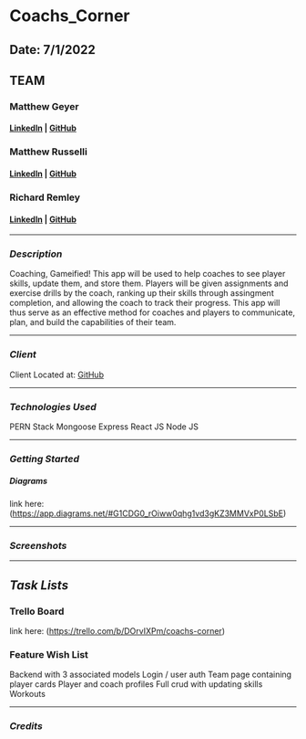 # Coachs_Corner

## Date: 7/1/2022

## TEAM
### Matthew Geyer
#### [LinkedIn](https://www.linkedin.com/in/matthew-geyer-174644170/) | [GitHub](https://github.com/mattrichor)

### Matthew Russelli
#### [LinkedIn](https://www.linkedin.com/in/matthewrusselli/) | [GitHub](https://github.com/MattRusselli)

### Richard Remley
#### [LinkedIn](https://www.linkedin.com/in/richardjremley/) | [GitHub](https://github.com/American-Cossack)

***

### ***Description***
Coaching, Gameified! This app will be used to help coaches to see player skills, update them, and store them. Players will be given assignments and exercise drills by the coach, ranking up their skills through assingment completion, and allowing the coach to track their progress. This app will thus serve as an effective method for coaches and players to communicate, plan, and build the capabilities of their team.
***

### ***Client***
Client Located at: [GitHub](https://github.com/mattrichor/Coachs_Corner_Client)
***

### ***Technologies Used***
PERN Stack
Mongoose
Express
React JS
Node JS

***
### ***Getting Started*** 


##### Diagrams
link here: (https://app.diagrams.net/#G1CDG0_rOiww0qhg1vd3gKZ3MMVxP0LSbE)

***
### ***Screenshots***

***
## ***Task Lists***
### Trello Board
link here: (https://trello.com/b/DOrvIXPm/coachs-corner)

### Feature Wish List
Backend with 3 associated models
Login / user auth
Team page containing player cards
Player and coach profiles
Full crud with updating skills
Workouts

***

### ***Credits***
